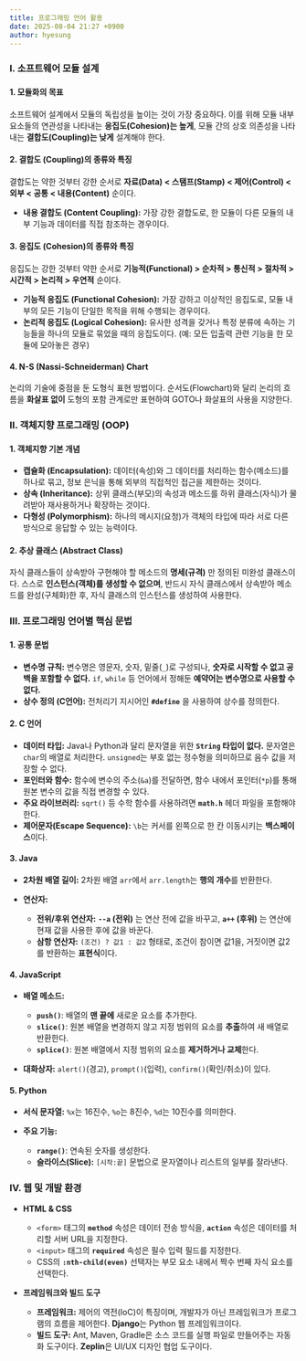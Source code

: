 ```yaml
---
title: 프로그래밍 언어 활용
date: 2025-08-04 21:27 +0900
author: hyesung
---
```

### **Ⅰ. 소프트웨어 모듈 설계**

#### **1. 모듈화의 목표**

소프트웨어 설계에서 모듈의 독립성을 높이는 것이 가장 중요하다. 이를 위해 모듈 내부 요소들의 연관성을 나타내는 **응집도(Cohesion)는 높게**, 모듈 간의 상호 의존성을 나타내는 **결합도(Coupling)는 낮게** 설계해야 한다.

#### **2. 결합도 (Coupling)의 종류와 특징**

결합도는 약한 것부터 강한 순서로 **자료(Data) < 스탬프(Stamp) < 제어(Control) < 외부 < 공통 < 내용(Content)** 순이다.

- **내용 결합도 (Content Coupling):** 가장 강한 결합도로, 한 모듈이 다른 모듈의 내부 기능과 데이터를 직접 참조하는 경우이다.

#### **3. 응집도 (Cohesion)의 종류와 특징**

응집도는 강한 것부터 약한 순서로 **기능적(Functional) > 순차적 > 통신적 > 절차적 > 시간적 > 논리적 > 우연적** 순이다.

- **기능적 응집도 (Functional Cohesion):** 가장 강하고 이상적인 응집도로, 모듈 내부의 모든 기능이 단일한 목적을 위해 수행되는 경우이다.
- **논리적 응집도 (Logical Cohesion):** 유사한 성격을 갖거나 특정 분류에 속하는 기능들을 하나의 모듈로 묶었을 때의 응집도이다. (예: 모든 입출력 관련 기능을 한 모듈에 모아놓은 경우)
    

#### **4. N-S (Nassi-Schneiderman) Chart**

논리의 기술에 중점을 둔 도형식 표현 방법이다. 순서도(Flowchart)와 달리 논리의 흐름을 **화살표 없이** 도형의 포함 관계로만 표현하여 GOTO나 화살표의 사용을 지양한다.

### **Ⅱ. 객체지향 프로그래밍 (OOP)**

#### **1. 객체지향 기본 개념**

- **캡슐화 (Encapsulation):** 데이터(속성)와 그 데이터를 처리하는 함수(메소드)를 하나로 묶고, 정보 은닉을 통해 외부의 직접적인 접근을 제한하는 것이다.
- **상속 (Inheritance):** 상위 클래스(부모)의 속성과 메소드를 하위 클래스(자식)가 물려받아 재사용하거나 확장하는 것이다.
- **다형성 (Polymorphism):** 하나의 메시지(요청)가 객체의 타입에 따라 서로 다른 방식으로 응답할 수 있는 능력이다.

#### **2. 추상 클래스 (Abstract Class)**

자식 클래스들이 상속받아 구현해야 할 메소드의 **명세(규격)** 만 정의된 미완성 클래스이다. 스스로 **인스턴스(객체)를 생성할 수 없으며**, 반드시 자식 클래스에서 상속받아 메소드를 완성(구체화)한 후, 자식 클래스의 인스턴스를 생성하여 사용한다.

### **Ⅲ. 프로그래밍 언어별 핵심 문법**

#### **1. 공통 문법**

- **변수명 규칙:** 변수명은 영문자, 숫자, 밑줄(`_`)로 구성되나, **숫자로 시작할 수 없고 공백을 포함할 수 없다.** `if`, `while` 등 언어에서 정해둔 **예약어는 변수명으로 사용할 수 없다.**
- **상수 정의 (C언어):** 전처리기 지시어인 **`#define`** 을 사용하여 상수를 정의한다.

#### **2. C 언어**

- **데이터 타입:** Java나 Python과 달리 문자열을 위한 **`String` 타입이 없다.** 문자열은 `char`의 배열로 처리한다. `unsigned`는 부호 없는 정수형을 의미하므로 음수 값을 저장할 수 없다.
- **포인터와 함수:** 함수에 변수의 주소(`&a`)를 전달하면, 함수 내에서 포인터(`*p`)를 통해 원본 변수의 값을 직접 변경할 수 있다.
- **주요 라이브러리:** `sqrt()` 등 수학 함수를 사용하려면 **`math.h`** 헤더 파일을 포함해야 한다.
- **제어문자(Escape Sequence):** `\b`는 커서를 왼쪽으로 한 칸 이동시키는 **백스페이스**이다.

#### **3. Java**

- **2차원 배열 길이:** 2차원 배열 `arr`에서 `arr.length`는 **행의 개수**를 반환한다.
    
- **연산자:**
    
    - **전위/후위 연산자:** **`--a` (전위)** 는 연산 전에 값을 바꾸고, **`a++` (후위)** 는 연산에 현재 값을 사용한 후에 값을 바꾼다.
    - **삼항 연산자:** `(조건) ? 값1 : 값2` 형태로, 조건이 참이면 값1을, 거짓이면 값2를 반환하는 **표현식**이다.

#### **4. JavaScript**

- **배열 메소드:**
    
    - **`push()`**: 배열의 **맨 끝에** 새로운 요소를 추가한다.
    - **`slice()`**: 원본 배열을 변경하지 않고 지정 범위의 요소를 **추출**하여 새 배열로 반환한다.
    - **`splice()`**: 원본 배열에서 지정 범위의 요소를 **제거하거나 교체**한다.
- **대화상자:** `alert()`(경고), `prompt()`(입력), `confirm()`(확인/취소)이 있다.

#### **5. Python**

- **서식 문자열:** `%x`는 16진수, `%o`는 8진수, `%d`는 10진수를 의미한다.
    
- **주요 기능:**
    - **`range()`**: 연속된 숫자를 생성한다.
    - **슬라이스(Slice):** `[시작:끝]` 문법으로 문자열이나 리스트의 일부를 잘라낸다.

### **Ⅳ. 웹 및 개발 환경**

- **HTML & CSS**
    
    - `<form>` 태그의 **`method`** 속성은 데이터 전송 방식을, **`action`** 속성은 데이터를 처리할 서버 URL을 지정한다.
    - `<input>` 태그의 **`required`** 속성은 필수 입력 필드를 지정한다.
    - CSS의 **`:nth-child(even)`** 선택자는 부모 요소 내에서 짝수 번째 자식 요소를 선택한다.
        
- **프레임워크와 빌드 도구**
    
    - **프레임워크:** 제어의 역전(IoC)이 특징이며, 개발자가 아닌 프레임워크가 프로그램의 흐름을 제어한다. **Django**는 Python 웹 프레임워크이다.
    - **빌드 도구:** Ant, Maven, Gradle은 소스 코드를 실행 파일로 만들어주는 자동화 도구이다. **Zeplin**은 UI/UX 디자인 협업 도구이다.